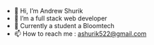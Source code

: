 - 👋 Hi, I’m Andrew Shurik
- 👀 I’m a full stack web developer 
- 🌱 Currently a student a Bloomtech
- 📫 How to reach me : ashurik522@gmail.com


